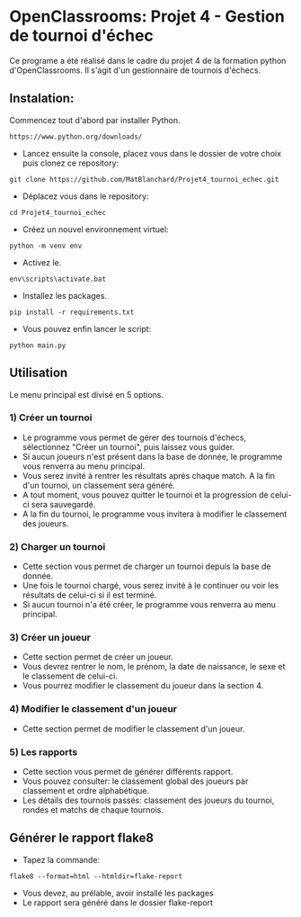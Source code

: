 # OpenClassrooms: Projet 4 - Gestion de tournoi d'échec
Ce programe a été réalisé dans le cadre du projet 4 de la formation python d'OpenClassrooms. Il s'agit d'un gestionnaire de tournois d'échecs.
## Instalation:
Commencez tout d'abord par installer Python.
```
https://www.python.org/downloads/
```
- Lancez ensuite la console, placez vous dans le dossier de votre choix puis clonez ce repository:
```
git clone https://github.com/MatBlanchard/Projet4_tournoi_echec.git
```
- Déplacez vous dans le repository:
```
cd Projet4_tournoi_echec
```
- Créez un nouvel environnement virtuel:
```
python -m venv env
```
- Activez le.
```
env\scripts\activate.bat
```
- Installez les packages.
```
pip install -r requirements.txt
```
- Vous pouvez enfin lancer le script:
```
python main.py
```
## Utilisation
Le menu principal est divisé en 5 options.
### 1) Créer un tournoi
- Le programme vous permet de gérer des tournois d'échecs, sélectionnez "Créer un tournoi", puis laissez vous guider.
- Si aucun joueurs n'est présent dans la base de donnée, le programme vous renverra au menu principal.
- Vous serez invité à rentrer les résultats après chaque match. A la fin d'un tournoi, un classement sera généré.
- A tout moment, vous pouvez quitter le tournoi et la progression de celui-ci sera sauvegardé.
- A la fin du tournoi, le programme vous invitera à modifier le classement des joueurs.
### 2) Charger un tournoi
- Cette section vous permet de charger un tournoi depuis la base de donnée.
- Une fois le tournoi chargé, vous serez invité à le continuer ou voir les résultats de celui-ci si il est terminé. 
- Si aucun tournoi n'a été créer, le programme vous renverra au menu principal.
### 3) Créer un joueur
- Cette section permet de créer un joueur.
- Vous devrez rentrer le nom, le prénom, la date de naissance, le sexe et le classement de celui-ci.
- Vous pourrez modifier le classement du joueur dans la section 4.
### 4) Modifier le classement d'un joueur
- Cette section permet de modifier le classement d'un joueur.
### 5) Les rapports
- Cette section vous permet de générer différents rapport.
- Vous pouvez consulter: le classement global des joueurs par classement et ordre alphabétique.
- Les détails des tournois passés: classement des joueurs du tournoi, rondes et matchs de chaque tournois.
## Générer le rapport flake8
- Tapez la commande:
```
flake8 --format=html --htmldir=flake-report
```
- Vous devez, au prélable, avoir installé les packages
- Le rapport sera généré dans le dossier flake-report